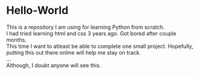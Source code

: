# Hello-World
This is a repository I am using for learning Python from scratch.  
I had tried learning html and css 3 years ago. Got bored after couple months.  
This time I want to atleast be able to complete one small project. Hopefully, putting this out there online will help me stay on track.  
...  
Although, I doubt anyone will see this.
